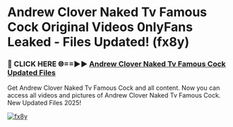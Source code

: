 # Andrew Clover Naked Tv Famous Cock Original Videos 0nlyFans Leaked - Files Updated! (fx8y)

<h3>🔴 CLICK HERE 🌐==►► <a href="https://tinyurl.com/yckcrads" rel="nofollow">Andrew Clover Naked Tv Famous Cock Updated Files</a></h3>

Get Andrew Clover Naked Tv Famous Cock and all content. Now you can access all videos and pictures of Andrew Clover Naked Tv Famous Cock. New Updated Files 2025!

[![fx8y](https://i.imgur.com/hpKpOFt.gif)](https://tinyurl.com/yckcrads)
